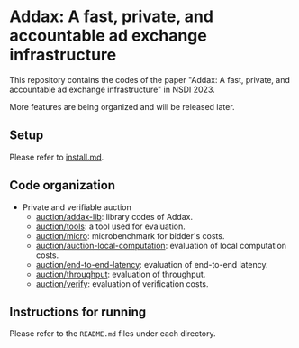 # Addax: A fast, private, and accountable ad exchange infrastructure

This repository contains the codes of the paper "Addax: A fast, private, and
accountable ad exchange infrastructure" in NSDI 2023.

More features are being organized and will be released later.

## Setup
Please refer to [install.md](./install.md).

## Code organization
+ Private and verifiable auction
    + [auction/addax-lib](./auction/addax-lib/):
      library codes of Addax.
    + [auction/tools](./auction/tools/):
    a tool used for evaluation.
    + [auction/micro](./auction/micro/):
    microbenchmark for bidder's costs.
    + [auction/auction-local-computation](./auction/auction-local-computation/):
      evaluation of local computation costs.
    + [auction/end-to-end-latency](./auction/end-to-end-latency/):
    evaluation of end-to-end latency.
    + [auction/throughput](./auction/throughput/):
    evaluation of throughput.
    + [auction/verify](./auction/verify/):
    evaluation of verification costs.

## Instructions for running
Please refer to the `README.md` files under each directory.